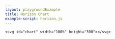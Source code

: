 ```yaml
---
layout: playgroundExample
title: Horizon Chart
example-script: horizon.js
---
```

    <svg id="chart" width="100%" height="300"></svg>
